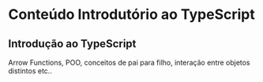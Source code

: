 # Conteúdo Introdutório ao TypeScript

## Introdução ao TypeScript
Arrow Functions, POO, conceitos de pai para filho, interação entre objetos distintos etc..
